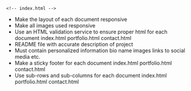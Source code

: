 <!-- * Create three files
    index.html
    portfolio.html
    contact.html -->

<!-- - Add bootstrap link in each file header tag -->

    <!-- index.html -->

  <!-- portfolio.html
  contact.html -->
<!-- - Add a consistent navbar to each document
  index.html
  portfolio.html
  contact.html -->

- Make the layout of each document responsive
- Make all images used responsive
- Use an HTML validation service to ensure proper html for each document
  index.html
  portfolio.html
  contact.html
- README file with accurate description of project
- Must contain personalized information
  bio
  name
  images
  links to social media
  etc.
- Make a sticky footer for each document
  index.html
  portfolio.html
  contact.html
- Use sub-rows and sub-columns for each document
  index.html
  portfolio.html
  contact.html
